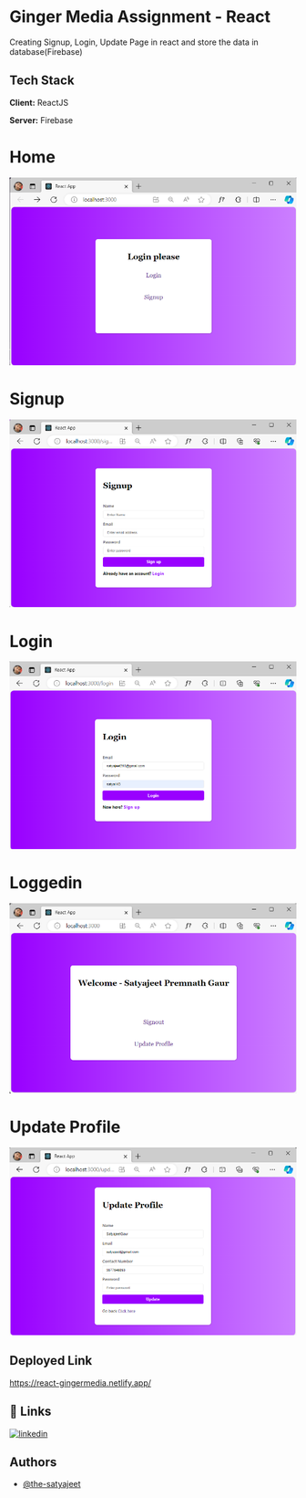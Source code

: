 
# Ginger Media Assignment - React

Creating Signup, Login, Update Page in react and store the data in database(Firebase)


## Tech Stack

**Client:** ReactJS

**Server:** Firebase


# Home

![Alt text](https://github.com/the-satyajeet/reactGingerMedia/blob/main/Screenshots/home.png?raw=true "Title")

# Signup

![Alt text](https://github.com/the-satyajeet/reactGingerMedia/blob/main/Screenshots/signup.png?raw=true "Title")

# Login

![Alt text](https://github.com/the-satyajeet/reactGingerMedia/blob/main/Screenshots/login.png?raw=true "Title")

# Loggedin

![Alt text](https://github.com/the-satyajeet/reactGingerMedia/blob/main/Screenshots/loggedin.png?raw=true "Title")

# Update Profile

![Alt text](https://github.com/the-satyajeet/reactGingerMedia/blob/main/Screenshots/update.png?raw=true "Title")

## Deployed Link

https://react-gingermedia.netlify.app/

## 🔗 Links

[![linkedin](https://img.shields.io/badge/linkedin-0A66C2?style=for-the-badge&logo=linkedin&logoColor=white)](https://www.linkedin.com/in/the-satyajeet/)


## Authors

- [@the-satyajeet](https://github.com/the-satyajeet/)

